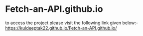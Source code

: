 # Fetch-an-API.github.io

to access the project please visit the following link given below:-
 https://kuldeeptak22.github.io/Fetch-an-API.github.io/
